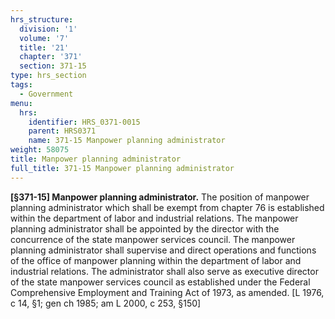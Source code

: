 ```yaml
---
hrs_structure:
  division: '1'
  volume: '7'
  title: '21'
  chapter: '371'
  section: 371-15
type: hrs_section
tags:
  - Government
menu:
  hrs:
    identifier: HRS_0371-0015
    parent: HRS0371
    name: 371-15 Manpower planning administrator
weight: 58075
title: Manpower planning administrator
full_title: 371-15 Manpower planning administrator
---
```

**[§371-15] Manpower planning administrator.** The position of manpower planning administrator which shall be exempt from chapter 76 is established within the department of labor and industrial relations. The manpower planning administrator shall be appointed by the director with the concurrence of the state manpower services council. The manpower planning administrator shall supervise and direct operations and functions of the office of manpower planning within the department of labor and industrial relations. The administrator shall also serve as executive director of the state manpower services council as established under the Federal Comprehensive Employment and Training Act of 1973, as amended. [L 1976, c 14, §1; gen ch 1985; am L 2000, c 253, §150]